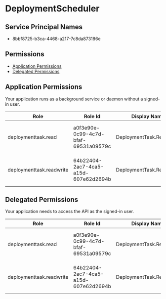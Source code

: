 # DeploymentScheduler
## Service Principal Names
- 8bbf8725-b3ca-4468-a217-7c8da873186e

 ## Permissions
- [Application Permissions](#application-permissions)
- [Delegated Permissions](#delegated-permissions)

## Application Permissions
Your application runs as a background service or daemon without a signed-in user.

| Role | Role Id | Display Name | Description |
|---|---|---|---|
| deploymenttask.read | a0f3e90e-0c99-4c7d-bfaf-69531a09579c | DeploymentTask.Read | allows access to read DeploymentTask and UpdatePolicy |
| deploymenttask.readwrite | 64b22404-2ac7-4ca5-a15d-607e62d2694b | DeploymentTask.ReadWrite | allows access to read or write deployment task and update policies |

## Delegated Permissions
Your application needs to access the API as the signed-in user. 

| Role | Role Id | Display Name | Description |
|---|---|---|---|
| deploymenttask.read | a0f3e90e-0c99-4c7d-bfaf-69531a09579c | DeploymentTask.Read | allows access to read DeploymentTask and UpdatePolicy |
| deploymenttask.readwrite | 64b22404-2ac7-4ca5-a15d-607e62d2694b | DeploymentTask.ReadWrite | allows access to read or write deployment task and update policies |

